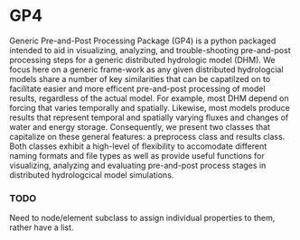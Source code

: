 # GP4
Generic Pre-and-Post Processing Package (GP4) is a python packaged intended to aid in visualizing, analyzing, and trouble-shooting pre-and-post processing steps for a generic distributed hydrologic model (DHM). We focus
here on a generic frame-work as any given distributed hydrologcial models share a number of key similarities that can be capatilzed on to facilitate easier and more efficent pre-and-post processing of model results, regardless of the actual model.
For example, most DHM depend on forcing that varies temporally and spatially. Likewise, most models produce results that represent temporal and spatially varying fluxes and changes of water and energy storage. Consequently, we present two classes that capitalize on these general features: a preprocess class and results class.
Both classes exhibit a high-level of flexibility to accomodate different naming formats and file types as well as provide useful functions for visualizing, analyzing and evaluating pre-and-post process stages in distributed hydrologcical model simulations.

### TODO
Need to node/element subclass to assign individual properties to them, rather have a list.
